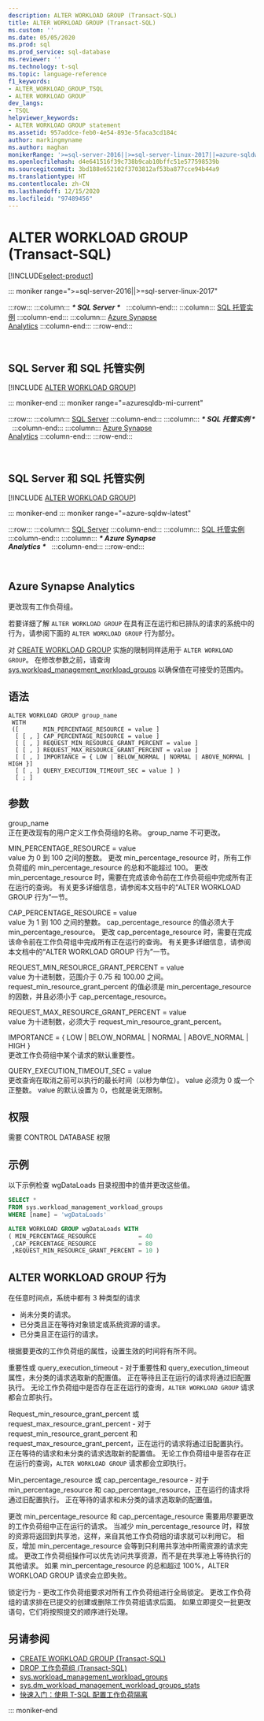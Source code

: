 ```yaml
---
description: ALTER WORKLOAD GROUP (Transact-SQL)
title: ALTER WORKLOAD GROUP (Transact-SQL)
ms.custom: ''
ms.date: 05/05/2020
ms.prod: sql
ms.prod_service: sql-database
ms.reviewer: ''
ms.technology: t-sql
ms.topic: language-reference
f1_keywords:
- ALTER_WORKLOAD_GROUP_TSQL
- ALTER WORKLOAD GROUP
dev_langs:
- TSQL
helpviewer_keywords:
- ALTER WORKLOAD GROUP statement
ms.assetid: 957addce-feb0-4e54-893e-5faca3cd184c
author: markingmyname
ms.author: maghan
monikerRange: '>=sql-server-2016||>=sql-server-linux-2017||=azure-sqldw-latest||=azuresqldb-mi-current'
ms.openlocfilehash: d4e641516f39c738b9cab10bffc51e577598539b
ms.sourcegitcommit: 3bd188e652102f3703812af53ba877cce94b44a9
ms.translationtype: HT
ms.contentlocale: zh-CN
ms.lasthandoff: 12/15/2020
ms.locfileid: "97489456"
---
```

# <a name="alter-workload-group-transact-sql"></a>ALTER WORKLOAD GROUP (Transact-SQL)

[!INCLUDE[select-product](../../includes/select-product.md)]

::: moniker range=">=sql-server-2016||>=sql-server-linux-2017"

:::row:::
    :::column:::
        **_\* SQL Server \*_** &nbsp;
    :::column-end:::
    :::column:::
        [SQL 托管实例](alter-workload-group-transact-sql.md?view=azuresqldb-mi-current)
    :::column-end:::
    :::column:::
        [Azure Synapse<br />Analytics](alter-workload-group-transact-sql.md?view=azure-sqldw-latest)
    :::column-end:::
:::row-end:::

&nbsp;

## <a name="sql-server-and-sql-managed-instance"></a>SQL Server 和 SQL 托管实例

[!INCLUDE [ALTER WORKLOAD GROUP](../../includes/alter-workload-group.md)]
  
::: moniker-end
::: moniker range="=azuresqldb-mi-current"

:::row:::
    :::column:::
        [SQL Server](alter-workload-group-transact-sql.md?view=sql-server-ver15&preserve-view=true)
    :::column-end:::
    :::column:::
        **_\* SQL 托管实例 \*_** &nbsp;
    :::column-end:::
    :::column:::
        [Azure Synapse<br />Analytics](alter-workload-group-transact-sql.md?view=azure-sqldw-latest)
    :::column-end:::
:::row-end:::

&nbsp;

## <a name="sql-server-and-sql-managed-instance"></a>SQL Server 和 SQL 托管实例

[!INCLUDE [ALTER WORKLOAD GROUP](../../includes/alter-workload-group.md)]

::: moniker-end
::: moniker range="=azure-sqldw-latest"

:::row:::
    :::column:::
        [SQL Server](alter-workload-group-transact-sql.md?view=sql-server-ver15&preserve-view=true)
    :::column-end:::
    :::column:::
        [SQL 托管实例](alter-workload-group-transact-sql.md?view=azuresqldb-mi-current)
    :::column-end:::
    :::column:::
        **_\* Azure Synapse<br />Analytics \*_** &nbsp;
    :::column-end:::
:::row-end:::

&nbsp;

## <a name="azure-synapse-analytics"></a>Azure Synapse Analytics

更改现有工作负荷组。

若要详细了解 `ALTER WORKLOAD GROUP` 在具有正在运行和已排队的请求的系统中的行为，请参阅下面的 `ALTER WORKLOAD GROUP` 行为部分。 

对 [CREATE WORKLOAD GROUP](create-workload-group-transact-sql.md) 实施的限制同样适用于 `ALTER WORKLOAD GROUP`。  在修改参数之前，请查询 [sys.workload_management_workload_groups](../../relational-databases/system-catalog-views/sys-workload-management-workload-groups-transact-sql.md) 以确保值在可接受的范围内。

## <a name="syntax"></a>语法

```syntaxsql
ALTER WORKLOAD GROUP group_name
 WITH
 ([       MIN_PERCENTAGE_RESOURCE = value ]
  [ [ , ] CAP_PERCENTAGE_RESOURCE = value ]
  [ [ , ] REQUEST_MIN_RESOURCE_GRANT_PERCENT = value ]
  [ [ , ] REQUEST_MAX_RESOURCE_GRANT_PERCENT = value ] 
  [ [ , ] IMPORTANCE = { LOW | BELOW_NORMAL | NORMAL | ABOVE_NORMAL | HIGH }]
  [ [ , ] QUERY_EXECUTION_TIMEOUT_SEC = value ] )
  [ ; ]
  ```

## <a name="arguments"></a>参数

group_name  
正在更改现有的用户定义工作负荷组的名称。  group_name 不可更改。 

MIN_PERCENTAGE_RESOURCE = value  
value 为 0 到 100 之间的整数。  更改 min_percentage_resource 时，所有工作负荷组的 min_percentage_resource 的总和不能超过 100。  更改 min_percentage_resource 时，需要在完成该命令前在工作负荷组中完成所有正在运行的查询。  有关更多详细信息，请参阅本文档中的“ALTER WORKLOAD GROUP 行为”一节。

CAP_PERCENTAGE_RESOURCE = value  
value 为 1 到 100 之间的整数。  cap_percentage_resource 的值必须大于 min_percentage_resource。  更改 cap_percentage_resource 时，需要在完成该命令前在工作负荷组中完成所有正在运行的查询。  有关更多详细信息，请参阅本文档中的“ALTER WORKLOAD GROUP 行为”一节。 

REQUEST_MIN_RESOURCE_GRANT_PERCENT = value  
value 为十进制数，范围介于 0.75 和 100.00 之间。  request_min_resource_grant_percent 的值必须是 min_percentage_resource 的因数，并且必须小于 cap_percentage_resource。 
  
REQUEST_MAX_RESOURCE_GRANT_PERCENT = value  
value 为十进制数，必须大于 request_min_resource_grant_percent。

IMPORTANCE = { LOW \|  BELOW_NORMAL \| NORMAL \| ABOVE_NORMAL \| HIGH }  
更改工作负荷组中某个请求的默认重要性。

QUERY_EXECUTION_TIMEOUT_SEC = value  
更改查询在取消之前可以执行的最长时间（以秒为单位）。 value 必须为 0 或一个正整数。 value 的默认设置为 0，也就是说无限制。   

## <a name="permissions"></a>权限

需要 CONTROL DATABASE 权限

## <a name="example"></a>示例

以下示例检查 wgDataLoads 目录视图中的值并更改这些值。

```sql
SELECT *
FROM sys.workload_management_workload_groups  
WHERE [name] = 'wgDataLoads'

ALTER WORKLOAD GROUP wgDataLoads WITH
( MIN_PERCENTAGE_RESOURCE            = 40
 ,CAP_PERCENTAGE_RESOURCE            = 80
 ,REQUEST_MIN_RESOURCE_GRANT_PERCENT = 10 )
 ```

## <a name="alter-workload-group-behavior"></a>ALTER WORKLOAD GROUP 行为

在任意时间点，系统中都有 3 种类型的请求
- 尚未分类的请求。
- 已分类且正在等待对象锁定或系统资源的请求。
- 已分类且正在运行的请求。

根据要更改的工作负荷组的属性，设置生效的时间将有所不同。

重要性或 query_execution_timeout - 对于重要性和 query_execution_timeout 属性，未分类的请求选取新的配置值。  正在等待且正在运行的请求将通过旧配置执行。  无论工作负荷组中是否存在正在运行的查询，`ALTER WORKLOAD GROUP` 请求都会立即执行。

Request_min_resource_grant_percent 或 request_max_resource_grant_percent - 对于 request_min_resource_grant_percent 和 request_max_resource_grant_percent，正在运行的请求将通过旧配置执行。  正在等待的请求和未分类的请求选取新的配置值。  无论工作负荷组中是否存在正在运行的查询，`ALTER WORKLOAD GROUP` 请求都会立即执行。

Min_percentage_resource 或 cap_percentage_resource - 对于 min_percentage_resource 和 cap_percentage_resource，正在运行的请求将通过旧配置执行。  正在等待的请求和未分类的请求选取新的配置值。 

更改 min_percentage_resource 和 cap_percentage_resource 需要用尽要更改的工作负荷组中正在运行的请求。  当减少 min_percentage_resource 时，释放的资源将返回到共享池，这样，来自其他工作负荷组的请求就可以利用它。  相反，增加 min_percentage_resource 会等到只利用共享池中所需资源的请求完成。  更改工作负荷组操作可以优先访问共享资源，而不是在共享池上等待执行的其他请求。  如果 min_percentage_resource 的总和超过 100%，ALTER WORKLOAD GROUP 请求会立即失败。 

锁定行为 - 更改工作负荷组要求对所有工作负荷组进行全局锁定。  更改工作负荷组的请求排在已提交的创建或删除工作负荷组请求后面。  如果立即提交一批更改语句，它们将按照提交的顺序进行处理。  

## <a name="see-also"></a>另请参阅

- [CREATE WORKLOAD GROUP (Transact-SQL)](create-workload-group-transact-sql.md)
- [DROP 工作负荷组 (Transact-SQL)](drop-workload-group-transact-sql.md)
- [sys.workload_management_workload_groups](../../relational-databases/system-catalog-views/sys-workload-management-workload-groups-transact-sql.md)
- [sys.dm_workload_management_workload_groups_stats](../../relational-databases/system-dynamic-management-views/sys-dm-workload-management-workload-group-stats-transact-sql.md)
- [快速入门：使用 T-SQL 配置工作负荷隔离](/azure/sql-data-warehouse/quickstart-configure-workload-isolation-tsql)

::: moniker-end
